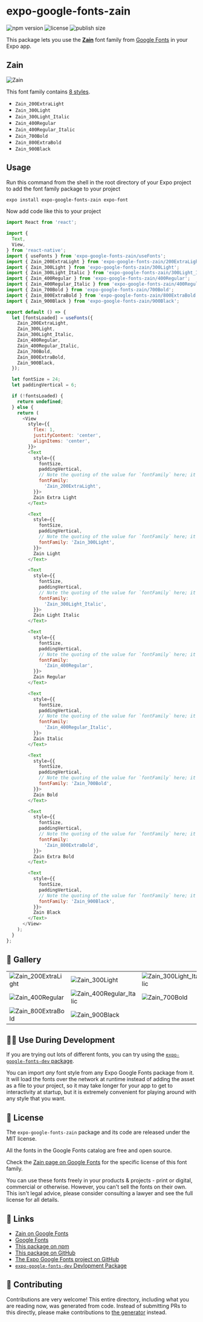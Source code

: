 # expo-google-fonts-zain

![npm version](https://flat.badgen.net/npm/v/expo-google-fonts-zain)
![license](https://flat.badgen.net/github/license/expo/google-fonts)
![publish size](https://flat.badgen.net/packagephobia/install/expo-google-fonts-zain)

This package lets you use the [**Zain**](https://fonts.google.com/specimen/Zain) font family from [Google Fonts](https://fonts.google.com/) in your Expo app.

## Zain

![Zain](./font-family.png)

This font family contains [8 styles](#-gallery).

- `Zain_200ExtraLight`
- `Zain_300Light`
- `Zain_300Light_Italic`
- `Zain_400Regular`
- `Zain_400Regular_Italic`
- `Zain_700Bold`
- `Zain_800ExtraBold`
- `Zain_900Black`

## Usage

Run this command from the shell in the root directory of your Expo project to add the font family package to your project
```sh
expo install expo-google-fonts-zain expo-font
```

Now add code like this to your project
```js
import React from 'react';

import {
  Text,
  View,
} from 'react-native';
import { useFonts } from 'expo-google-fonts-zain/useFonts';
import { Zain_200ExtraLight } from 'expo-google-fonts-zain/200ExtraLight';
import { Zain_300Light } from 'expo-google-fonts-zain/300Light';
import { Zain_300Light_Italic } from 'expo-google-fonts-zain/300Light_Italic';
import { Zain_400Regular } from 'expo-google-fonts-zain/400Regular';
import { Zain_400Regular_Italic } from 'expo-google-fonts-zain/400Regular_Italic';
import { Zain_700Bold } from 'expo-google-fonts-zain/700Bold';
import { Zain_800ExtraBold } from 'expo-google-fonts-zain/800ExtraBold';
import { Zain_900Black } from 'expo-google-fonts-zain/900Black';

export default () => {
  let [fontsLoaded] = useFonts({
    Zain_200ExtraLight,
    Zain_300Light,
    Zain_300Light_Italic,
    Zain_400Regular,
    Zain_400Regular_Italic,
    Zain_700Bold,
    Zain_800ExtraBold,
    Zain_900Black,
  });

  let fontSize = 24;
  let paddingVertical = 6;

  if (!fontsLoaded) {
    return undefined;
  } else {
    return (
      <View
        style={{
          flex: 1,
          justifyContent: 'center',
          alignItems: 'center',
        }}>
        <Text
          style={{
            fontSize,
            paddingVertical,
            // Note the quoting of the value for `fontFamily` here; it expects a string!
            fontFamily:
              'Zain_200ExtraLight',
          }}>
          Zain Extra Light
        </Text>

        <Text
          style={{
            fontSize,
            paddingVertical,
            // Note the quoting of the value for `fontFamily` here; it expects a string!
            fontFamily: 'Zain_300Light',
          }}>
          Zain Light
        </Text>

        <Text
          style={{
            fontSize,
            paddingVertical,
            // Note the quoting of the value for `fontFamily` here; it expects a string!
            fontFamily:
              'Zain_300Light_Italic',
          }}>
          Zain Light Italic
        </Text>

        <Text
          style={{
            fontSize,
            paddingVertical,
            // Note the quoting of the value for `fontFamily` here; it expects a string!
            fontFamily:
              'Zain_400Regular',
          }}>
          Zain Regular
        </Text>

        <Text
          style={{
            fontSize,
            paddingVertical,
            // Note the quoting of the value for `fontFamily` here; it expects a string!
            fontFamily:
              'Zain_400Regular_Italic',
          }}>
          Zain Italic
        </Text>

        <Text
          style={{
            fontSize,
            paddingVertical,
            // Note the quoting of the value for `fontFamily` here; it expects a string!
            fontFamily: 'Zain_700Bold',
          }}>
          Zain Bold
        </Text>

        <Text
          style={{
            fontSize,
            paddingVertical,
            // Note the quoting of the value for `fontFamily` here; it expects a string!
            fontFamily:
              'Zain_800ExtraBold',
          }}>
          Zain Extra Bold
        </Text>

        <Text
          style={{
            fontSize,
            paddingVertical,
            // Note the quoting of the value for `fontFamily` here; it expects a string!
            fontFamily: 'Zain_900Black',
          }}>
          Zain Black
        </Text>
      </View>
    );
  }
};

```

## 🔡 Gallery


||||
|-|-|-|
|![Zain_200ExtraLight](.//200ExtraLight/Zain_200ExtraLight.ttf.png)|![Zain_300Light](.//300Light/Zain_300Light.ttf.png)|![Zain_300Light_Italic](.//300Light_Italic/Zain_300Light_Italic.ttf.png)||
|![Zain_400Regular](.//400Regular/Zain_400Regular.ttf.png)|![Zain_400Regular_Italic](.//400Regular_Italic/Zain_400Regular_Italic.ttf.png)|![Zain_700Bold](.//700Bold/Zain_700Bold.ttf.png)||
|![Zain_800ExtraBold](.//800ExtraBold/Zain_800ExtraBold.ttf.png)|![Zain_900Black](.//900Black/Zain_900Black.ttf.png)|||


## 👩‍💻 Use During Development

If you are trying out lots of different fonts, you can try using the [`expo-google-fonts-dev` package](https://github.com/freeboub/google-fonts/tree/master/font-packages/dev#readme).

You can import *any* font style from any Expo Google Fonts package from it. It will load the fonts
over the network at runtime instead of adding the asset as a file to your project, so it may take longer
for your app to get to interactivity at startup, but it is extremely convenient
for playing around with any style that you want.

## 📖 License

The `expo-google-fonts-zain` package and its code are released under the MIT license.

All the fonts in the Google Fonts catalog are free and open source.

Check the [Zain page on Google Fonts](https://fonts.google.com/specimen/Zain) for the specific license of this font family.

You can use these fonts freely in your products & projects - print or digital, commercial or otherwise. However, you can't sell the fonts on their own. This isn't legal advice, please consider consulting a lawyer and see the full license for all details.

## 🔗 Links

- [Zain on Google Fonts](https://fonts.google.com/specimen/Zain)
- [Google Fonts](https://fonts.google.com/)
- [This package on npm](https://www.npmjs.com/package/expo-google-fonts-zain)
- [This package on GitHub](https://github.com/freeboub/google-fonts/tree/master/font-packages/zain)
- [The Expo Google Fonts project on GitHub](https://github.com/freeboub/google-fonts)
- [`expo-google-fonts-dev` Devlopment Package](https://github.com/freeboub/google-fonts/tree/master/font-packages/dev)

## 🤝 Contributing

Contributions are very welcome! This entire directory, including what you are reading now, was generated from code. Instead of submitting PRs to this directly, please make contributions to [the generator](https://github.com/freeboub/google-fonts/tree/master/packages/generator) instead.
